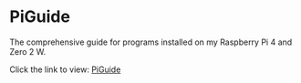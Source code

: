 # PiGuide
The comprehensive guide for programs installed on my Raspberry Pi 4 and Zero 2 W.

Click the link to view:
[PiGuide](https://github.com/justinknguyen/PiGuide/wiki)
